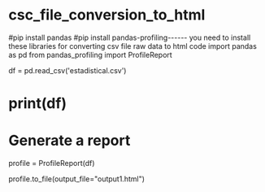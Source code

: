 # csc_file_conversion_to_html
#pip install pandas
#pip install pandas-profiling------ you need to install these libraries for converting csv file raw data to html code
import pandas as pd
from pandas_profiling import ProfileReport

df = pd.read_csv('estadistical.csv')
# print(df)

# Generate a report
profile = ProfileReport(df)

profile.to_file(output_file="output1.html")
